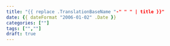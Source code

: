```yaml
---
title: "{{ replace .TranslationBaseName "-" " " | title }}"
date: {{ dateFormat "2006-01-02" .Date }}
categories: [""]
tags: ["",""]
draft: true
---
```

